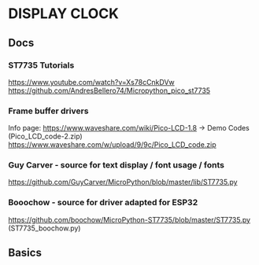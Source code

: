 # DISPLAY CLOCK

## Docs

### ST7735 Tutorials
<https://www.youtube.com/watch?v=Xs78cCnkDVw>
<https://github.com/AndresBellero74/Micropython_pico_st7735>

### Frame buffer drivers

Info page:
<https://www.waveshare.com/wiki/Pico-LCD-1.8>
-> Demo Codes (Pico_LCD_code-2.zip)
<https://www.waveshare.com/w/upload/9/9c/Pico_LCD_code.zip>

### Guy Carver - source for text display / font usage / fonts
<https://github.com/GuyCarver/MicroPython/blob/master/lib/ST7735.py>

### Booochow - source for driver adapted for ESP32
<https://github.com/boochow/MicroPython-ST7735/blob/master/ST7735.py>
(ST7735_boochow.py)

## Basics
